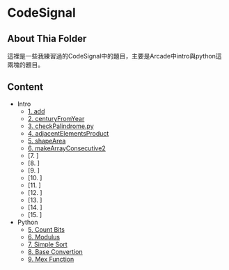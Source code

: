 # CodeSignal
## About Thia Folder
這裡是一些我練習過的CodeSignal中的題目，主要是Arcade中intro與python這兩塊的題目。
## Content
* Intro
  * [1. add](https://github.com/HTY62006/MyLearningNote/blob/master/Codesignal/Intro/add.py)
  * [2. centuryFromYear](https://github.com/HTY62006/MyLearningNote/blob/master/Codesignal/Intro/centuryFromYear.py)
  * [3. checkPalindrome.py](https://github.com/HTY62006/MyLearningNote/blob/master/Codesignal/Intro/checkPalindrome.py)
  * [4. adjacentElementsProduct](https://github.com/HTY62006/MyLearningNote/blob/master/Codesignal/Intro/adjacentElementsProduct.py)
  * [5. shapeArea](https://github.com/HTY62006/MyLearningNote/blob/master/Codesignal/Intro/shapeArea.py)
  * [6. makeArrayConsecutive2](https://github.com/HTY62006/MyLearningNote/blob/master/Codesignal/Intro/makeArrayConsecutive2.py)
  * [7. ]
  * [8. ]
  * [9. ]
  * [10. ]
  * [11. ]
  * [12. ]
  * [13. ]
  * [14. ]
  * [15. ]
* Python
  * [5. Count Bits](https://github.com/HTY62006/MyLearningNote/blob/master/Codesignal/Python/countBits.py)
  * [6. Modulus](https://github.com/HTY62006/MyLearningNote/blob/master/Codesignal/Python/modulus.py)
  * [7. Simple Sort](https://github.com/HTY62006/MyLearningNote/blob/master/Codesignal/Python/simpleSort.py)
  * [8. Base Convertion](https://github.com/HTY62006/MyLearningNote/blob/master/Codesignal/Python/baseConversion.py)
  * [9. Mex Function](https://github.com/HTY62006/MyLearningNote/blob/master/Codesignal/Python/mexFunction.py)
  
